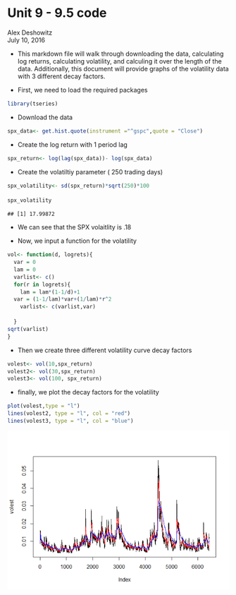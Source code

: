 # Unit 9 - 9.5 code
Alex Deshowitz  
July 10, 2016  

* This markdown file will walk through downloading the data, calculating log returns, calculating volatility, and calculing it over the length of the data.  Additionally, this document will provide graphs of the volatility data with 3 different decay factors.

* First, we need to load the required packages


```r
library(tseries)
```

* Download the data


```r
spx_data<- get.hist.quote(instrument ="^gspc",quote = "Close")
```

* Create the log return with 1 period lag


```r
spx_return<- log(lag(spx_data))- log(spx_data)
```

* Create the volatiltiy parameter ( 250 trading days)


```r
spx_volatility<- sd(spx_return)*sqrt(250)*100

spx_volatility
```

```
## [1] 17.99872
```

* We can see that the SPX volaitlity is .18

* Now, we input a function for the volatility


```r
vol<- function(d, logrets){
  var = 0
  lam = 0
  varlist<- c()
  for(r in logrets){
    lam = lam*(1-1/d)+1
  var = (1-1/lam)*var+(1/lam)*r^2
    varlist<- c(varlist,var)
  
  }
sqrt(varlist)
}
```

* Then we create three different volatility curve decay factors


```r
volest<- vol(10,spx_return)
volest2<- vol(30,spx_return)
volest3<- vol(100, spx_return)
```


* finally, we plot the decay factors for the volatility


```r
plot(volest,type = "l")
lines(volest2, type = "l", col = "red")
lines(volest3, type = "l", col = "blue")
```

![](9_5_rmd_code_files/figure-html/plots-1.png)<!-- -->
